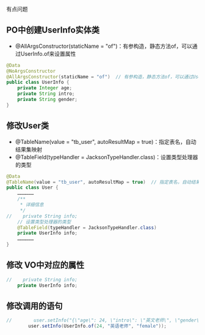 有点问题

## PO中创建UserInfo实体类

- @AllArgsConstructor(staticName = "of")：有参构造，静态方法of，可以通过UserInfo.of来设置属性

```java
@Data
@NoArgsConstructor
@AllArgsConstructor(staticName = "of")  // 有参构造，静态方法of，可以通过UserInfo.of来设置属性
public class UserInfo {
    private Integer age;
    private String intro;
    private String gender;
}
```

## 修改User类

- @TableName(value = "tb_user", autoResultMap = true)：指定表名，自动结果集映射
- @TableField(typeHandler = JacksonTypeHandler.class)：设置类型处理器的类型

```java
@Data
@TableName(value = "tb_user", autoResultMap = true)  // 指定表名，自动结果集映射
public class User {
	………………
	/**
     * 详细信息
     */
//    private String info;
    // 设置类型处理器的类型
    @TableField(typeHandler = JacksonTypeHandler.class)
    private UserInfo info;
    ………………
}
```

## 修改 VO中对应的属性

```java
//    private String info;
    private UserInfo info;
```



## 修改调用的语句

```java
//        user.setInfo("{\"age\": 24, \"intro\": \"英文老师\", \"gender\": \"female\"}");
        user.setInfo(UserInfo.of(24, "英语老师", "female"));
```

